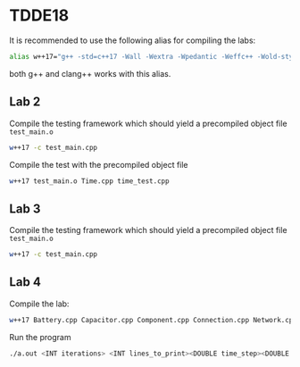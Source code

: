 # TDDE18
It is recommended to use the following alias for compiling the labs:

```bash
alias w++17="g++ -std=c++17 -Wall -Wextra -Wpedantic -Weffc++ -Wold-style-cast"
```
both g++ and clang++ works with this alias.

## Lab 2
Compile the testing framework which should yield a precompiled object file `test_main.o`
```bash
w++17 -c test_main.cpp
```

Compile the test with the precompiled object file
```bash
w++17 test_main.o Time.cpp time_test.cpp
```
## Lab 3
Compile the testing framework which should yield a precompiled object file `test_main.o`
```bash
w++17 -c test_main.cpp
```

## Lab 4
Compile the lab:
```bash
w++17 Battery.cpp Capacitor.cpp Component.cpp Connection.cpp Network.cpp Resistor.cpp main.cpp
```


Run the program
```bash
./a.out <INT iterations> <INT lines_to_print><DOUBLE time_step><DOUBLE battery_voltage>
```

